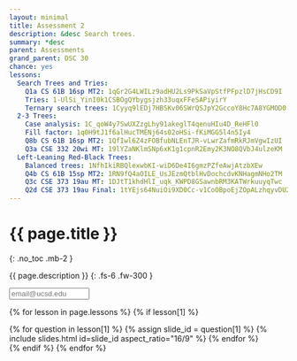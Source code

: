 ```yaml
---
layout: minimal
title: Assessment 2
description: &desc Search trees.
summary: *desc
parent: Assessments
grand_parent: DSC 30
chance: yes
lessons:
  Search Trees and Tries:
    Q1a CS 61B 16sp MT2: 1qGr2G4LWILz9adHU2Ls9PkSaVpStfPFpzlD7jHsCD9I
    Tries: 1-UlSi_YinI0k1CSBOgQYbygsjzh33uqxFFeSAPiyirY
    Ternary search trees: 1Cyyq9lEDj7HBSKv06SWrQSJpY2GccoY8Hc7A8YGMOD0
  2-3 Trees:
    Case analysis: 1C_qoW4y7SwUXZzgLhy91akeglT4qenuHIu4D_ReHFl0
    Fill factor: 1q0H9tJ1f6alHucTMENj64s02oHSi-fKiMGG5l4n5Iy4
    Q8b CS 61B 16sp MT2: 1QfIwl6Z4zFOBfubNLEnTJR-vLwrZafmRkRJmVgwIzUI
    Q3a CSE 332 20wi MT: 19lYZaNKlmSNp6xK1g1cpnR2Emy2K3NO8QVbJ4ulzeKM
  Left-Leaning Red-Black Trees:
    Balanced trees: 1NfhIkiRBQlexwbKI-wiD6De4I6gmzPZfeAwjAtzbXEw
    Q4b CS 61B 15sp MT2: 1RN9fQ4aOILE_UsJEzmQtblHvDochcdvKNHagmNHo2TM
    Q3c CSE 373 19au MT: 1DJtT1khdHlI_uqk_KWPD8GSawnbRM3KATWrkuuyqTwc
    Q2d CSE 373 19au Final: 1tYEjs64NuiOi9XD0Cc-v1CoOBpoEjZOpALzhqyvDU2o
---
```


# {{ page.title }}
{: .no_toc .mb-2 }

{{ page.description }}
{: .fs-6 .fw-300 }

<input id="email" type="email" size="15" placeholder="email@ucsd.edu" class="text-beta p-2 mb-2" />

{% for lesson in page.lessons %}
{% if lesson[1] %}
<div id="{{ lesson[0] | slugify }}" class="questions">
{% for question in lesson[1] %}
{% assign slide_id = question[1] %}
{% include slides.html id=slide_id aspect_ratio="16/9" %}
{% endfor %}
</div>
{% endif %}
{% endfor %}

<script>
{% include_relative _unhide.js %}
</script>
